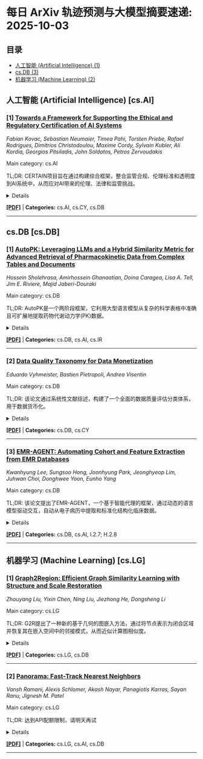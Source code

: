 # 每日 ArXiv 轨迹预测与大模型摘要速递: 2025-10-03

## 目录

- [人工智能 (Artificial Intelligence) (1)](#cs-ai)
- [cs.DB (3)](#cs-db)
- [机器学习 (Machine Learning) (2)](#cs-lg)

## 人工智能 (Artificial Intelligence) [cs.AI]
### [1] [Towards a Framework for Supporting the Ethical and Regulatory Certification of AI Systems](https://arxiv.org/abs/2510.00084)
*Fabian Kovac, Sebastian Neumaier, Timea Pahi, Torsten Priebe, Rafael Rodrigues, Dimitrios Christodoulou, Maxime Cordy, Sylvain Kubler, Ali Kordia, Georgios Pitsiladis, John Soldatos, Petros Zervoudakis*

Main category: cs.AI

TL;DR: CERTAIN项目旨在通过构建综合框架，整合监管合规、伦理标准和透明度到AI系统中，从而应对AI带来的伦理、法律和监管挑战。


<details>
  <summary>Details</summary>
Motivation: 解决AI在欧洲社会和经济领域快速发展带来的伦理、法律和监管挑战。

Method: 提出以下方法：(i) 用于结构化AI生命周期管理的语义机器学习运维（MLOps）；(ii) 用于确保可追溯性和问责制本体驱动的数据沿袭跟踪；(iii) 将合规性要求运营化的监管运维（RegOps）工作流程。

Result: 通过在不同的试点项目中实施和验证其解决方案，CERTAIN旨在推进监管合规，并促进符合欧洲标准的负责任的AI创新。

Conclusion: CERTAIN项目通过构建综合框架，旨在推进AI的监管合规，并促进符合欧洲标准的负责任的AI创新。

Abstract: 人工智能已迅速成为一项基石技术，对欧洲的社会和经济格局产生了重大影响。然而，人工智能的普及也带来了关键的伦理、法律和监管挑战。CERTAIN（人工智能伦理和监管透明度认证）项目旨在通过开发一个将监管合规、伦理标准和透明度整合到人工智能系统中的综合框架来解决这些问题。在这篇立场文件中，我们概述了构建该框架核心组成部分的方法步骤。具体来说，我们提出了：（i）用于结构化人工智能生命周期管理的语义机器学习运维（MLOps）；（ii）用于确保可追溯性和问责制本体驱动的数据沿袭跟踪；（iii）将合规性要求运营化的监管运维（RegOps）工作流程。通过在不同的试点项目中实施和验证其解决方案，CERTAIN旨在推进监管合规，并促进符合欧洲标准的负责任的人工智能创新。

</details>

[**[PDF]**](https://arxiv.org/pdf/2510.00084) | **Categories:** cs.AI, cs.CY, cs.DB

---


## cs.DB [cs.DB]
### [1] [AutoPK: Leveraging LLMs and a Hybrid Similarity Metric for Advanced Retrieval of Pharmacokinetic Data from Complex Tables and Documents](https://arxiv.org/abs/2510.00039)
*Hossein Sholehrasa, Amirhossein Ghanaatian, Doina Caragea, Lisa A. Tell, Jim E. Riviere, Majid Jaberi-Douraki*

Main category: cs.DB

TL;DR: AutoPK是一个两阶段框架，它利用大型语言模型从复杂的科学表格中准确且可扩展地提取药物代谢动力学(PK)数据。


<details>
  <summary>Details</summary>
Motivation: 药物代谢动力学(PK)数据通常嵌入在复杂、异构的表格中，这些表格结构多变且术语不一致，这给自动PK数据检索和标准化带来了巨大的挑战。

Method: AutoPK采用两阶段框架：第一阶段使用大型语言模型(llm)、混合相似性度量和基于llm的验证来识别和提取PK参数变体；第二阶段过滤相关行，将表格转换为键值文本格式，并使用llm重建标准化表格。

Result: 在包含605个PK表格（包括标题和脚注）的真实数据集上进行评估，AutoPK在精确率和召回率方面均优于直接LLM基线。例如，带有LLaMA 3.1-70B的AutoPK在半衰期参数上实现了0.92的F1分数，在清除率参数上实现了0.91的F1分数，分别超过了直接使用LLaMA 3.1-70B的0.10和0.21。

Conclusion: AutoPK实现了可扩展和高可信度的PK数据提取，使其非常适合兽医药理学、药物安全监测和公共卫生决策中的关键应用，同时解决了异构表格结构和术语问题，并证明了关键PK参数的通用性。

Abstract: 药物代谢动力学（PK）在人类和兽医药物的开发和监管决策中起着关键作用，通过药物安全性和有效性评估直接影响公众健康。然而，PK数据通常嵌入在复杂、异构的表格中，这些表格结构多变且术语不一致，这给自动PK数据检索和标准化带来了巨大的挑战。AutoPK是一种新颖的两阶段框架，用于从复杂的科学表格中准确且可扩展地提取PK数据。在第一阶段，AutoPK使用大型语言模型（LLM）、混合相似性度量和基于LLM的验证来识别和提取PK参数变体。第二阶段过滤相关行，将表格转换为键值文本格式，并使用LLM重建标准化表格。在包含605个PK表格（包括标题和脚注）的真实数据集上进行评估，AutoPK在精确率和召回率方面均优于直接LLM基线。例如，带有LLaMA 3.1-70B的AutoPK在半衰期参数上实现了0.92的F1分数，在清除率参数上实现了0.91的F1分数，分别超过了直接使用LLaMA 3.1-70B的0.10和0.21。带有AutoPK的较小模型（如Gemma 3-27B和Phi 3-12B）的F1增益比直接使用高出2-7倍，Gemma的幻觉率从60-95%降低到8-14%。值得注意的是，AutoPK使Gemma 3-27B等开源模型在多个PK参数上优于GPT-4o Mini等商业系统。AutoPK实现了可扩展和高可信度的PK数据提取，使其非常适合兽医药理学、药物安全监测和公共卫生决策中的关键应用，同时解决了异构表格结构和术语问题，并证明了关键PK参数的通用性。代码和数据：https://github.com/hosseinsholehrasa/AutoPK

</details>

[**[PDF]**](https://arxiv.org/pdf/2510.00039) | **Categories:** cs.DB, cs.AI, cs.IR

---

### [2] [Data Quality Taxonomy for Data Monetization](https://arxiv.org/abs/2510.00089)
*Eduardo Vyhmeister, Bastien Pietropoli, Andrea Visentin*

Main category: cs.DB

TL;DR: 该论文通过系统性文献综述，构建了一个全面的数据质量评估分类体系，用于数据货币化。


<details>
  <summary>Details</summary>
Motivation: 该论文旨在解决数据货币化背景下如何评估数据质量的问题。

Method: 该论文通过系统性文献综述，将超过一百个指标和关键绩效指标（KPI）整合到平衡计分卡（BSC）框架的四个子集群（基础、情境、分辨率和专业化）中，构建了一个数据质量评估分类体系。

Result: 该论文提出的框架通过将数据质量定位为BSC的财务、客户、内部流程以及学习与成长等角度的战略连接器，展示了质量指标如何支持估值准确性、客户信任、运营效率和创新能力。框架的互连“指标层”确保了一个维度的改进能够传递到其他维度，从而最大化战略影响。

Conclusion: 该论文提出的整体方法弥合了细粒度技术评估和高层决策之间的差距，为从业者、数据管理员和战略家提供了一个可扩展的、基于证据的参考，用于将数据质量管理与可持续价值创造对齐。

Abstract: 本章提出了一个全面的数据质量评估分类体系，该体系是在数据货币化的背景下，通过系统的文献综述而开发的。该分类体系将超过一百个指标和关键绩效指标（KPI）组织到平衡计分卡（BSC）框架内的四个子集群（基础、情境、分辨率和专业化）中，整合了通用和特定领域的数据质量维度。通过将数据质量定位为BSC的财务、客户、内部流程以及学习与成长等角度的战略连接器，该分类体系展示了质量指标如何支持估值准确性、客户信任、运营效率和创新能力。该框架的互连“指标层”确保了一个维度的改进能够传递到其他维度，从而最大化战略影响。这种整体方法弥合了细粒度技术评估和高层决策之间的差距，为从业者、数据管理员和战略家提供了一个可扩展的、基于证据的参考，用于将数据质量管理与可持续价值创造对齐。

</details>

[**[PDF]**](https://arxiv.org/pdf/2510.00089) | **Categories:** cs.DB, cs.CY

---

### [3] [EMR-AGENT: Automating Cohort and Feature Extraction from EMR Databases](https://arxiv.org/abs/2510.00549)
*Kwanhyung Lee, Sungsoo Hong, Joonhyung Park, Jeonghyeop Lim, Juhwan Choi, Donghwee Yoon, Eunho Yang*

Main category: cs.DB

TL;DR: 该论文提出了EMR-AGENT，一个基于智能代理的框架，通过动态的语言模型驱动交互，自动从电子病历中提取和标准化结构化临床数据。


<details>
  <summary>Details</summary>
Motivation: 临床预测的机器学习模型依赖于从电子病历（EMR）中提取的结构化数据，但目前该过程主要依赖于硬编码、数据库特定的流程，这限制了可扩展性、可重复性和跨机构的泛化。

Method: 提出了EMR-AGENT框架，该框架通过交互式查询数据库来自动化队列选择、特征提取和代码映射。模块化代理迭代地观察查询结果，并根据模式和文档进行推理，使用SQL不仅用于数据检索，还作为数据库观察和决策的工具。

Result: 在三个EMR数据库（MIMIC-III、eICU、SICdb）上的基准测试结果表明，该框架具有强大的性能和泛化能力。

Conclusion: 该研究证明了自动化先前被认为需要专家驱动设计的流程的可行性。

Abstract: 用于临床预测的机器学习模型依赖于从电子病历(EMR)中提取的结构化数据，然而，这个过程仍然被硬编码的、特定于数据库的流程所主导，这些流程用于队列定义、特征选择和代码映射。这些手动操作限制了可扩展性、可重复性和跨机构的泛化。为了解决这个问题，我们引入了EMR-AGENT (自动化通用提取和导航工具)，这是一个基于代理的框架，它用动态的、语言模型驱动的交互来代替手动规则编写，以提取和标准化结构化的临床数据。我们的框架通过交互式查询数据库来自动化队列选择、特征提取和代码映射。我们的模块化代理迭代地观察查询结果，并根据模式和文档进行推理，使用SQL不仅用于数据检索，还作为数据库观察和决策的工具。这消除了对手工制作的、特定于模式的逻辑的需求。为了实现严格的评估，我们为三个EMR数据库(MIMIC-III、eICU、SICdb)开发了一个基准代码库，包括已见和未见的模式设置。我们的结果表明，在这些数据库中具有强大的性能和泛化能力，突出了自动化一个以前被认为需要专家驱动设计的流程的可行性。代码将在https://github.com/AITRICS/EMR-AGENT/tree/main公开发布。有关演示，请访问我们的匿名演示页面:https://anonymoususer-max600.github.io/EMR_AGENT/

</details>

[**[PDF]**](https://arxiv.org/pdf/2510.00549) | **Categories:** cs.DB, cs.AI, I.2.7; H.2.8

---


## 机器学习 (Machine Learning) [cs.LG]
### [1] [Graph2Region: Efficient Graph Similarity Learning with Structure and Scale Restoration](https://arxiv.org/abs/2510.00394)
*Zhouyang Liu, Yixin Chen, Ning Liu, Jiezhong He, Dongsheng Li*

Main category: cs.LG

TL;DR: G2R提出了一种新的基于几何的图嵌入方法，通过将节点表示为闭合区域并恢复其在嵌入空间中的邻接模式，从而近似计算图相似度。


<details>
  <summary>Details</summary>
Motivation: 现有的图神经网络方法在近似计算图相似度时，要么涉及昂贵的成对节点比较，要么未能有效利用图的结构和规模信息。

Method: G2R将节点表示为闭合区域，并在嵌入空间中恢复它们的邻接模式；通过结合节点特征和图的邻接模式，G2R总结图区域（即图嵌入），其中形状捕捉底层图结构，体积反映图大小；图区域之间的重叠可作为最大公共子图（MCS）的近似，不相交部分作为图编辑距离（GED）相似性的代理。

Result: G2R在图相似度计算方面表现出竞争性的性能，在MCS相似度学习方面，相对于最先进的方法，实现了高达60.0%的相对准确率提升，同时保持了训练和推理的效率；G2R在同时预测MCS和GED相似度方面表现出卓越的能力。

Conclusion: G2R通过几何嵌入有效提升了图相似度计算的准确性和效率，为图相似度提供了一个整体评估方案。

Abstract: 图相似性在图相关任务（如图检索）中至关重要，其中最大公共子图（MCS）和图编辑距离（GED）等指标被广泛使用。然而，这些指标的精确计算已知是NP-Hard问题。最近基于神经网络的方法通过在嵌入空间中近似相似度得分来减轻计算负担，但它们要么涉及昂贵的成对节点比较，要么未能有效利用图的结构和规模信息。为了解决这些问题，我们提出了一种新的基于几何的图嵌入方法，称为Graph2Region（G2R）。G2R将节点表示为闭合区域，并在嵌入空间中恢复它们的邻接模式。通过结合节点特征和图的邻接模式，G2R总结图区域，即图嵌入，其中形状捕捉底层图结构，体积反映图大小。因此，图区域之间的重叠可以作为MCS的近似，表示相似的节点区域和邻接模式。我们进一步分析了MCS和GED之间的关系，并提出使用不相交部分作为GED相似性的代理。这种分析使得能够同时计算MCS和GED，结合局部和全局结构信息。实验评估突出了G2R在图相似度计算方面的竞争性性能。它在MCS相似度学习方面，相对于最先进的方法，实现了高达60.0%的相对准确率提升，同时保持了训练和推理的效率。此外，G2R在同时预测MCS和GED相似度方面表现出卓越的能力，为图相似度提供了一个整体评估方案。代码可在https://github.com/liuzhouyang/Graph2Region获取。

</details>

[**[PDF]**](https://arxiv.org/pdf/2510.00394) | **Categories:** cs.LG, cs.DB

---

### [2] [Panorama: Fast-Track Nearest Neighbors](https://arxiv.org/abs/2510.00566)
*Vansh Ramani, Alexis Schlomer, Akash Nayar, Panagiotis Karras, Sayan Ranu, Jignesh M. Patel*

Main category: cs.LG

TL;DR: 达到API配额限制，请明天再试


<details>
  <summary>Details</summary>
Motivation: Error: API quota exceeded

Method: Error: API quota exceeded

Result: Error: API quota exceeded

Conclusion: 请联系管理员或等待明天API配额重置。

Abstract: Approximate Nearest-Neighbor Search (ANNS) efficiently finds data items whose embeddings are close to that of a given query in a high-dimensional space, aiming to balance accuracy with speed. Used in recommendation systems, image and video retrieval, natural language processing, and retrieval-augmented generation (RAG), ANNS algorithms such as IVFPQ, HNSW graphs, Annoy, and MRPT utilize graph, tree, clustering, and quantization techniques to navigate large vector spaces. Despite this progress, ANNS systems spend up to 99\% of query time to compute distances in their final refinement phase. In this paper, we present PANORAMA, a machine learning-driven approach that tackles the ANNS verification bottleneck through data-adaptive learned orthogonal transforms that facilitate the accretive refinement of distance bounds. Such transforms compact over 90\% of signal energy into the first half of dimensions, enabling early candidate pruning with partial distance computations. We integrate PANORAMA into state-of-the-art ANNS methods, namely IVFPQ/Flat, HNSW, MRPT, and Annoy, without index modification, using level-major memory layouts, SIMD-vectorized partial distance computations, and cache-aware access patterns. Experiments across diverse datasets -- from image-based CIFAR-10 and GIST to modern embedding spaces including OpenAI's Ada 2 and Large 3 -- demonstrate that PANORAMA affords a 2--30$\times$ end-to-end speedup with no recall loss.

</details>

[**[PDF]**](https://arxiv.org/pdf/2510.00566) | **Categories:** cs.LG, cs.AI, cs.DB

---
